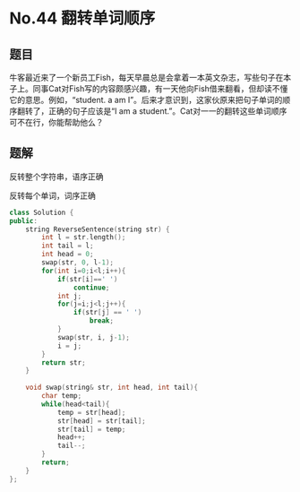 # No.44 翻转单词顺序

## 题目

牛客最近来了一个新员工Fish，每天早晨总是会拿着一本英文杂志，写些句子在本子上。同事Cat对Fish写的内容颇感兴趣，有一天他向Fish借来翻看，但却读不懂它的意思。例如，“student. a am I”。后来才意识到，这家伙原来把句子单词的顺序翻转了，正确的句子应该是“I am a student.”。Cat对一一的翻转这些单词顺序可不在行，你能帮助他么？ 

## 题解

反转整个字符串，语序正确

反转每个单词，词序正确

```c++
class Solution {
public:
    string ReverseSentence(string str) {
        int l = str.length();
        int tail = l;
        int head = 0;
        swap(str, 0, l-1);
        for(int i=0;i<l;i++){
            if(str[i]==' ')
                continue;
            int j;
            for(j=i;j<l;j++){
                if(str[j] == ' ')
                    break;
            }
            swap(str, i, j-1);
            i = j;
        }
        return str;
    }
    
    void swap(string& str, int head, int tail){
        char temp;
        while(head<tail){
            temp = str[head];
            str[head] = str[tail];
            str[tail] = temp;
            head++;
            tail--;
        }
        return;
    }
};
```

